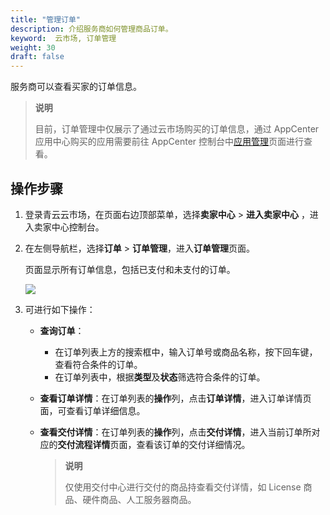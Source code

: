 ```yaml
---
title: "管理订单"
description: 介绍服务商如何管理商品订单。
keyword:  云市场, 订单管理 
weight: 30
draft: false
---
```


服务商可以查看买家的订单信息。

> **说明**
>
> 目前，订单管理中仅展示了通过云市场购买的订单信息，通过 AppCenter 应用中心购买的应用需要前往 AppCenter 控制台中[应用管理](https://console.qingcloud.com/app_mgmt)页面进行查看。

## 操作步骤

1. 登录青云云市场，在页面右边顶部菜单，选择**卖家中心** > **进入卖家中心** ，进入卖家中心控制台。

2. 在左侧导航栏，选择**订单** > **订单管理**，进入**订单管理**页面。

   页面显示所有订单信息，包括已支付和未支付的订单。

   ![](../../_images/provider_order_list.png)

3. 可进行如下操作：

   - **查询订单**：
     - 在订单列表上方的搜索框中，输入订单号或商品名称，按下回车键，查看符合条件的订单。
     - 在订单列表中，根据**类型**及**状态**筛选符合条件的订单。
     
   - **查看订单详情**：在订单列表的**操作**列，点击**订单详情**，进入订单详情页面，可查看订单详细信息。
   
   - **查看交付详情**：在订单列表的**操作**列，点击**交付详情**，进入当前订单所对应的**交付流程详情**页面，查看该订单的交付详细情况。
   
     > **说明**
     >
     > 仅使用交付中心进行交付的商品持查看交付详情，如 License 商品、硬件商品、人工服务器商品。
   
   
